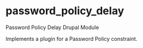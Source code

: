 password_policy_delay
===============

Password Policy Delay Drupal Module

Implements a plugin for a Password Policy constraint.
